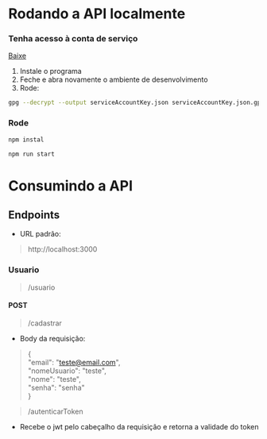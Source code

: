 # Rodando a API localmente
### Tenha acesso à conta de serviço
[Baixe](https://github.com/fmacedosantos/yourself-API/blob/feat_register_activity/raw/main/gpg4win-4.3.1.exe)

1. Instale o programa
2. Feche e abra novamente o ambiente de desenvolvimento
3. Rode:
```bash
gpg --decrypt --output serviceAccountKey.json serviceAccountKey.json.gpg
```

### Rode
```bash
npm instal
```
```bash
npm run start
```

# Consumindo a API
## Endpoints
- URL padrão:
> http://localhost:3000
### Usuario
> /usuario
#### POST
> /cadastrar
- Body da requisição:
> {  
    "email": "teste@email.com",  
    "nomeUsuario": "teste",  
    "nome": "teste",  
    "senha": "senha"  
}

> /autenticarToken
- Recebe o jwt pelo cabeçalho da requisição e retorna a validade do token
